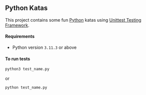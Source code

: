Python Katas
----------------------------

This project contains some fun [Python](https://www.python.org/) katas using [Unittest Testing Framework](https://docs.python.org/3/library/unittest.html).

#### Requirements

- Python version `3.11.3` or above

#### To run tests

```bash
python3 test_name.py
```

or

```bash
python test_name.py
```